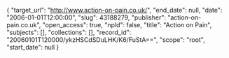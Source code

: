 {
  "target_url": "http://www.action-on-pain.co.uk/", 
  "end_date": null, 
  "date": "2006-01-01T12:00:00", 
  "slug": 43188279, 
  "publisher": "action-on-pain.co.uk", 
  "open_access": true, 
  "npld": false, 
  "title": "Action on Pain", 
  "subjects": [], 
  "collections": [], 
  "record_id": "20060101T120000/ykzHSCdSDuLHK/K6/FuStA==", 
  "scope": "root", 
  "start_date": null
}

